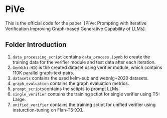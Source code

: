 # PiVe
This is the official code for the paper: [PiVe: Prompting with Iterative Veriﬁcation Improving Graph-based Generative Capability of LLMs].

## Folder Introduction
1. `data_processing_script` contains `data_process.ipynb` to create the training data for the verifier module and test data after each iteration.
2. `GenWiki-HIQ` is the created dataset using verifier module, which contains 110K parallel graph-text pairs.
3. `datasets` contains the used kelm-sub and webnlg+2020 datasets.
4. `graph_evaluation` contains the graph evaluation metrics.
5. `prompt_scripts`contains the sctipts to prompt LLMs.
6. `single_verifier` contains the training sctipt for single verifier using T5-Large.
7. `unified_verifier` contains the training sctipt for unified verifier using insturction-tuning on Flan-T5-XXL.
